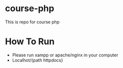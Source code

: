 # course-php
This is repo for course php

# How To Run
- Please run xampp or apache/nginx in your computer
- Localhot/{path httpdocs}
